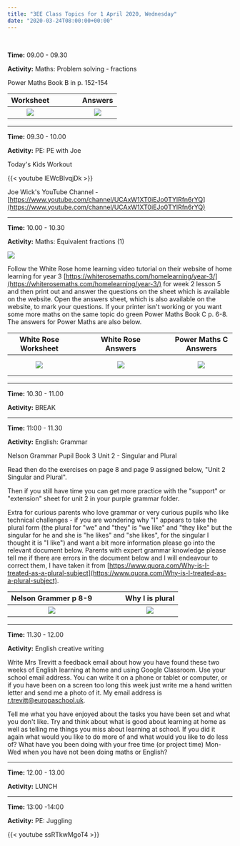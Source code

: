 ```yaml
---
title: "3EE Class Topics for 1 April 2020, Wednesday"
date: "2020-03-24T08:00:00+00:00"
---
```


&nbsp;

**Time:** 09.00 - 09.30

**Activity:** Maths: Problem solving - fractions

Power Maths Book B in p. 152-154

**Worksheet** | &nbsp; &nbsp; | &nbsp; &nbsp; | **Answers**
:---: | :---: | :---: | :---: 
[![](/images/powermaths/y3/PowerMathsB_p152to154.png)](/docs/powermaths/y3/PowerMathsB_p152to154.pdf) | &nbsp; &nbsp; | &nbsp; &nbsp; | [![](/images/powermaths/y3/pm_y3_u09_practicebookanswers.png)](/docs/powermaths/y3/pm_y3_u09_practicebookanswers.pdf)


<hr>

**Time:** 09.30 - 10.00

**Activity:** PE: PE with Joe

Today's Kids Workout

{{< youtube lEWcBIvqjDk >}}

Joe Wick's YouTube Channel - [https://www.youtube.com/channel/UCAxW1XT0iEJo0TYlRfn6rYQ](https://www.youtube.com/channel/UCAxW1XT0iEJo0TYlRfn6rYQ)

<hr>

**Time:** 10.00 - 10.30

**Activity:** Maths: Equivalent fractions (1)

[![](/images/whiterose/y3/Y3Week2Lesson5Step10.png)](https://whiterosemaths.com/homelearning/year-3/)

Follow the White Rose home learning video tutorial on their website of home learning for year 3 [https://whiterosemaths.com/homelearning/year-3/](https://whiterosemaths.com/homelearning/year-3/) for week 2 lesson 5 and then print out and answer the questions on the sheet which is available on the website. Open the answers sheet, which is also available on the website, to mark your questions. If your printer isn't working or you want some more maths on the same topic do green Power Maths Book C p. 6-8. The answers for Power Maths are also below.

**White Rose Worksheet** | &nbsp; &nbsp; | &nbsp; &nbsp; | **White Rose Answers** | &nbsp; &nbsp; | &nbsp; &nbsp; | **Power Maths C Answers**
:---: | :---: | :---: | :---: | :---: | :---: | :---: 
[![](/images/whiterose/y3/Lesson-5-Y3-Summer-Block-1-WO1-Equivalent-fractions-1-2020.png)](/docs/whiterose/y3/Lesson-5-Y3-Summer-Block-1-WO1-Equivalent-fractions-1-2020.pdf) | &nbsp; &nbsp; | &nbsp; &nbsp; | [![](/images/whiterose/y3/Y3-Summer-Block-1-ANS1-Equivalent-fractions-1-2020.png)](/docs/whiterose/y3/Y3-Summer-Block-1-ANS1-Equivalent-fractions-1-2020.pdf) | &nbsp; &nbsp; | &nbsp; &nbsp; | [![](/images/powermaths/y3/pm_y3_u10_practicebookanswers.png)](/docs/powermaths/y3/pm_y3_u10_practicebookanswers.pdf)

<hr>

**Time:** 10.30 - 11.00

**Activity:** BREAK

<hr>

**Time:** 11:00 - 11.30

**Activity:** English: Grammar

Nelson Grammar Pupil Book 3 Unit 2 - Singular and Plural

Read then do the exercises on page 8 and page 9 assigned below, "Unit 2 Singular and Plural".

Then if you still have time you can get more practice with the "support" or "extension" sheet for unit 2 in your purple grammar folder.

Extra for curious parents who love grammar or very curious pupils who like technical challenges - if you are wondering why "I" appears to take the plural form (the plural for "we" and "they" is "we like" and "they like" but the singular for he and she is "he likes" and "she likes", for the singular I thought it is "I like") and want a bit more information please go into the relevant document below. Parents with expert grammar knowledge please tell me if there are errors in the document below and I will endeavour to correct them, I have taken it from [https://www.quora.com/Why-is-I-treated-as-a-plural-subject](https://www.quora.com/Why-is-I-treated-as-a-plural-subject).

**Nelson Grammer p 8-9** | &nbsp; &nbsp; | &nbsp; &nbsp; | **Why I is plural**
:---: | :---: | :---: | :---: 
[![](/images/NelGramYr3pupilP8and9.png)](/docs/NelGramYr3pupilP8and9.pdf) | &nbsp; &nbsp; | &nbsp; &nbsp; | [![](/images/detailedGrammarInfo.png)](/docs/detailedGrammerInfo.pdf)

<hr>

**Time:** 11.30 - 12.00

**Activity:** English creative writing

Write Mrs Trevitt a feedback email about how you have found these two weeks of English learning at home and using Google Classroom. Use your school email address. You can write it on a phone or tablet or computer, or if you have been on a screen too long this week just write me a hand written letter and send me a photo of it. My email address is [r.trevitt@europaschool.uk](mailto:r.trevitt@europaschool.uk).

Tell me what you have enjoyed about the tasks you have been set and what you don't like. Try and think about what is good about learning at home as well as telling me things you miss about learning at school. If you did it again what would you like to do more of and what would you like to do less of? What have you been doing with your free time (or project time) Mon-Wed when you have not been doing maths or English?

<hr>

**Time:** 12.00 - 13.00

**Activity:** LUNCH

<hr>

**Time:** 13:00 -14:00

**Activity:** PE: Juggling

{{< youtube ssRTkwMgoT4 >}}


<br/>
<br/>

